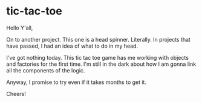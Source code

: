 # tic-tac-toe

Hello Y'all,

On to another project. This one is a head spinner. Literally. In projects that have passed, I had an idea of what to do in my head.

I've got nothing today. This tic tac toe game has me working with objects and factories for the first time. I'm still in the dark about how I am gonna link all the components of the logic.

Anyway, I promise to try even if it takes months to get it.

Cheers!
